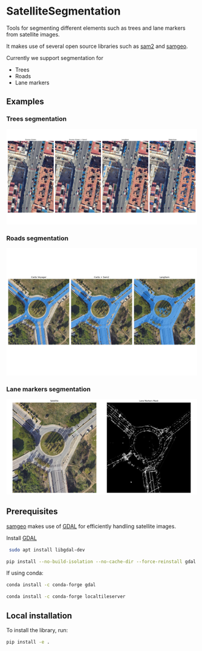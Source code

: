 # SatelliteSegmentation

Tools for segmenting different elements such as trees and lane markers from satellite images.

It makes use of several open source libraries such as [sam2](https://github.com/facebookresearch/sam2/tree/main) and [samgeo](https://samgeo.gishub.org/).

Currently we support segmentation for
- Trees
- Roads
- Lane markers

## Examples

### Trees segmentation

![alt text](readme_imgs/tree_segmentation_comparison.png)

### Roads segmentation

![alt text](readme_imgs/road_segmentation_comparison.png)

### Lane markers segmentation

![alt text](readme_imgs/lane_markers_segmentation.png)

## Prerequisites

[samgeo](https://samgeo.gishub.org/) makes use of [GDAL](https://gdal.org/en/stable/) for efficiently handling satellite images.

Install [GDAL](https://gdal.org/en/stable/)

```sh
 sudo apt install libgdal-dev
 ```

```sh
pip install --no-build-isolation --no-cache-dir --force-reinstall gdal 
```

If using conda:

```sh
conda install -c conda-forge gdal
```

```sh
conda install -c conda-forge localtileserver
```

## Local installation

To install the library, run:

```sh
pip install -e .
```

